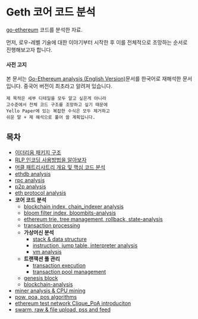 # Geth 코어 코드 분석

[go-ethereum](https://github.com/ethereum/go-ethereum) 코드를 분석한 자료.

먼저, 로우-레벨 기술에 대한 이야기부터 시작한 후 이를 전체적으로 조망하는 순서로 진행해보고자 합니다.

#### 사전 고지
본 문서는 [Go-Ethereum analysis (English Version)](https://github.com/agiletechvn/go-ethereum-code-analysis)문서를 한국어로 재해석한 문서입니다. 중국어 버전이 최초라고 알려져 있습니다.

```
제 목적은 세부 디테일을 모두 알고 싶은게 아니라 
고수준에서 전체 코드 구조를 조망하고 싶기 때문에 
Yello Paper에 있는 복잡한 수식은 모두 제거하고 
쉬운 말 + 제 해석으로 풀어 쓸 계획입니다.
```

## 목차

- [이더리움 패키지 구조](/go-ethereum-code-analysis.md)
- [RLP 인코딩 사용방법을 알아보자](/rlp-analysis.md)
- [머클 패트리샤트리 개요 및 핵심 코드 분석](/trie-analysis.md)
- [ethdb analysis](/ethdb-analysis.md)
- [rpc analysis](/rpc-analysis.md)
- [p2p analysis](/p2p-analysis.md)
- [eth protocol analysis](/eth-analysis.md)
- **코어 코드 분석**
  - [blockchain index, chain_indexer analysis](/core-chain_indexer-analysis.md)
  - [bloom filter index, bloombits-analysis](/core-bloombits-analysis.md)
  - [ethereum trie, tree management, rollback, state-analysis](/core-state-analysis.md)
  - [transaction processing](/core-state-process-analysis.md)
  - **가상머신 분석**
    - [stack & data structure](/core-vm-stack-memory-analysis.md)
    - [instruction, jump table, interpreter analysis](/core-vm-jumptable-instruction.md)
    - [vm analysis](/core-vm-analysis.md)
  - **트랜잭션 풀 관리**
    - [transaction execution](/core-txlist-data-structure-analysis.md)
    - [transaction pool management](/core-txpool-analysis.md)
  - [genesis block](/core-genesis-analysis.md)
  - [blockchain-analysis](/core-blockchain-analysis.md)
- [miner analysis & CPU mining](/miner-analysis-CPU-mining.md)
- [pow, poa, pos algorithms](/pow-analysis.md)
- [ethereum test network Clique_PoA introduciton](/ethereum-Clique_PoA-introduction.md)
- [swarm, raw & file upload, pss and feed](/ethereum-swarm-introduction.md)
